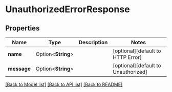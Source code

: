 # UnauthorizedErrorResponse

## Properties

Name | Type | Description | Notes
------------ | ------------- | ------------- | -------------
**name** | Option<**String**> |  | [optional][default to HTTP Error]
**message** | Option<**String**> |  | [optional][default to Unauthorized]

[[Back to Model list]](../README.md#documentation-for-models) [[Back to API list]](../README.md#documentation-for-api-endpoints) [[Back to README]](../README.md)


